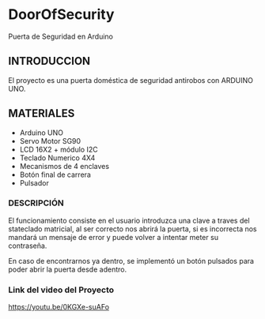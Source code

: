 # DoorOfSecurity
Puerta de Seguridad en Arduino

## INTRODUCCION
 El proyecto es una puerta doméstica de seguridad antirobos con ARDUINO UNO.
 
## MATERIALES 
* Arduino UNO
* Servo Motor SG90 
* LCD 16X2 + módulo I2C
* Teclado Numerico 4X4
* Mecanismos de 4 enclaves
* Botón final de carrera
* Pulsador

### DESCRIPCIÓN

El funcionamiento consiste en el usuario introduzca una clave a traves del stateclado matricial, al ser correcto nos abrirá la puerta, si es incorrecta nos mandará un mensaje de error y puede volver a intentar meter su contraseña.

En caso de encontrarnos ya dentro, se implementó un botón pulsados para poder abrir la puerta desde adentro.

### Link del video del Proyecto

https://youtu.be/0KGXe-suAFo
